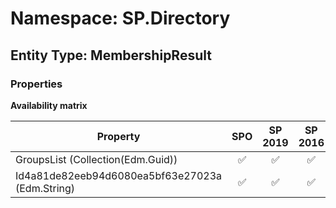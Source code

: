 # Namespace: SP.Directory

## Entity Type: MembershipResult

### Properties

**Availability matrix**

Property | SPO | SP 2019 | SP 2016 | SP 2013
----------|:---:|:-------:|:-------:|:-------
GroupsList (Collection(Edm.Guid)) | ✅ | ✅ | ✅ | ❌
Id4a81de82eeb94d6080ea5bf63e27023a (Edm.String) | ✅ | ✅ | ✅ | ❌

